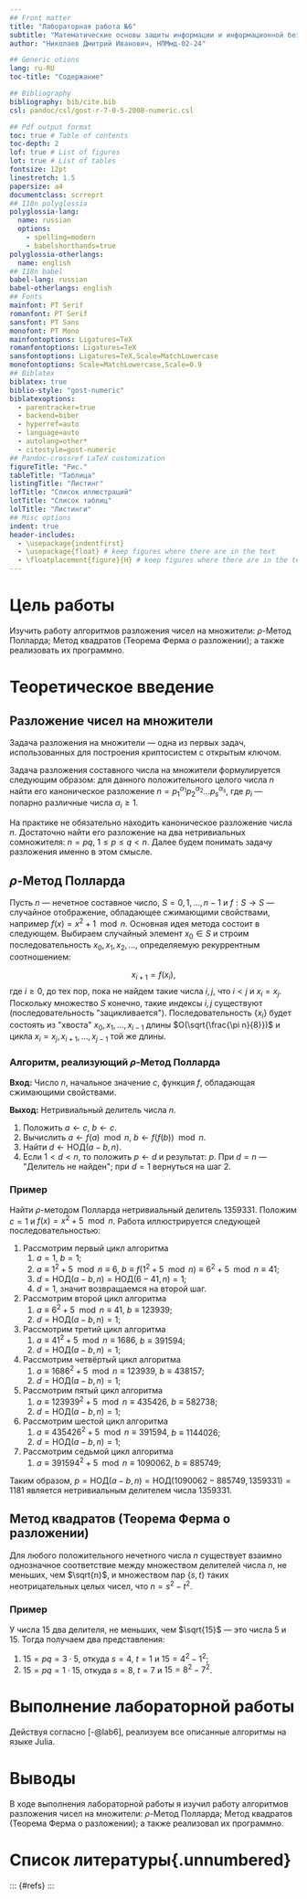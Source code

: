 ```yaml
---
## Front matter
title: "Лабораторная работа №6"
subtitle: "Математические основы защиты информации и информационной безопасности"
author: "Николаев Дмитрий Иванович, НПМмд-02-24"

## Generic otions
lang: ru-RU
toc-title: "Содержание"

## Bibliography
bibliography: bib/cite.bib
csl: pandoc/csl/gost-r-7-0-5-2008-numeric.csl

## Pdf output format
toc: true # Table of contents
toc-depth: 2
lof: true # List of figures
lot: true # List of tables
fontsize: 12pt
linestretch: 1.5
papersize: a4
documentclass: scrreprt
## I18n polyglossia
polyglossia-lang:
  name: russian
  options:
	- spelling=modern
	- babelshorthands=true
polyglossia-otherlangs:
  name: english
## I18n babel
babel-lang: russian
babel-otherlangs: english
## Fonts
mainfont: PT Serif
romanfont: PT Serif
sansfont: PT Sans
monofont: PT Mono
mainfontoptions: Ligatures=TeX
romanfontoptions: Ligatures=TeX
sansfontoptions: Ligatures=TeX,Scale=MatchLowercase
monofontoptions: Scale=MatchLowercase,Scale=0.9
## Biblatex
biblatex: true
biblio-style: "gost-numeric"
biblatexoptions:
  - parentracker=true
  - backend=biber
  - hyperref=auto
  - language=auto
  - autolang=other*
  - citestyle=gost-numeric
## Pandoc-crossref LaTeX customization
figureTitle: "Рис."
tableTitle: "Таблица"
listingTitle: "Листинг"
lofTitle: "Список иллюстраций"
lotTitle: "Список таблиц"
lolTitle: "Листинги"
## Misc options
indent: true
header-includes:
  - \usepackage{indentfirst}
  - \usepackage{float} # keep figures where there are in the text
  - \floatplacement{figure}{H} # keep figures where there are in the text
---
```


# Цель работы

Изучить работу алгоритмов разложения чисел на множители: $\rho$-Метод Полларда; Метод квадратов (Теорема Ферма о разложении); а также реализовать их программно.

# Теоретическое введение

## Разложение чисел на множители

Задача разложения на множители — одна из первых задач, использованных для построения криптосистем с открытым ключом.

Задача разложения составного числа на множители формулируется следующим образом: для данного положительного целого числа $n$ найти его каноническое разложение $n = p_1^{\alpha_1} p_2^{\alpha_2} \dots p_s^{\alpha_s}$, где $p_i$ — попарно различные числа $\alpha_i \geq 1$.

На практике не обязательно находить каноническое разложение числа $n$. Достаточно найти его разложение на два нетривиальных сомножителя: $n = pq$, $1 \leq p \leq q < n$. Далее будем понимать задачу разложения именно в этом смысле.

## $\rho$-Метод Полларда

Пусть $n$ — нечетное составное число, $S = {0, 1, \dots, n - 1}$ и $f: S \to S$ — случайное отображение, обладающее сжимающими свойствами, например $f(x) = x^2 + 1 \mod n$. Основная идея метода состоит в следующем. Выбираем случайный элемент $x_0 \in S$ и строим последовательность $x_0, x_1, x_2, ...$, определяемую рекуррентным соотношением:

$$
x_{i+1} = f(x_i),
$$
где $i \geq 0$, до тех пор, пока не найдем такие числа $i, j$, что $i < j$ и $x_i = x_j$. Поскольку множество $S$ конечно, такие индексы $i, j$ существуют (последовательность "зацикливается"). Последовательность $\{x_i\}$ будет состоять из "хвоста" $x_0, x_1, ..., x_{i-1}$ длины $O(\sqrt{\frac{\pi n}{8}})$ и цикла $x_i = x_j, x_{i+1}, ..., x_{j-1}$ той же длины.

### Алгоритм, реализующий $\rho$-Метод Полларда

**Вход:** Число $n$, начальное значение $c$, функция $f$, обладающая сжимающими свойствами.

**Выход:** Нетривиальный делитель числа $n$.

1. Положить $a \gets c$, $b \gets c$.
2. Вычислить $a \gets f(a) \mod n$, $b \gets f(f(b)) \mod n$.
3. Найти $d \gets \text{НОД}(a - b, n)$.
4. Если $1 < d < n$, то положить $p \gets d$ и результат: $p$. При $d = n$ — "Делитель не найден"; при $d = 1$ вернуться на шаг 2.

### Пример

Найти $\rho$-методом Полларда нетривиальный делитель $1359331$. Положим $c = 1$ и $f(x) = x^2 + 5 \mod n$. Работа иллюстрируется следующей последовательностью:

1. Рассмотрим первый цикл алгоритма
    1. $a = 1$, $b = 1$;
    2. $a \equiv 1^2 + 5 \mod n \equiv 6$, $b \equiv f(1^2 + 5 \mod n) \equiv 6^2 + 5 \mod n \equiv 41$;
    3. $d = \text{НОД}(a - b, n) = \text{НОД}(6 - 41, n) = 1$;
    4. $d = 1$, значит возвращаемся на второй шаг.
2. Рассмотрим второй цикл алгоритма
    1. $a \equiv 6^2 + 5 \mod n \equiv 41$, $b \equiv 123939$;
    2. $d = \text{НОД}(a - b, n) = 1$;
3. Рассмотрим третий цикл алгоритма
    1. $a \equiv 41^2 + 5 \mod n \equiv 1686$, $b \equiv 391594$;
    2. $d = \text{НОД}(a - b, n) = 1$;
4. Рассмотрим четвёртый цикл алгоритма
    1. $a \equiv 1686^2 + 5 \mod n \equiv 123939$, $b \equiv 438157$;
    2. $d = \text{НОД}(a - b, n) = 1$;
5. Рассмотрим пятый цикл алгоритма
    1. $a \equiv 123939^2 + 5 \mod n \equiv 435426$, $b \equiv 582738$;
    2. $d = \text{НОД}(a - b, n) = 1$;
6. Рассмотрим шестой цикл алгоритма
    1. $a \equiv 435426^2 + 5 \mod n \equiv 391594$, $b \equiv 1144026$;
    2. $d = \text{НОД}(a - b, n) = 1$;
7. Рассмотрим седьмой цикл алгоритма
    1. $a \equiv 391594^2 + 5 \mod n \equiv 1090062$, $b \equiv 885749$;

Таким образом, $p = \text{НОД}(a - b, n) = \text{НОД}(1090062 - 885749, 1359331) = 1181$ является нетривиальным делителем числа $1359331$.

## Метод квадратов (Теорема Ферма о разложении)

Для любого положительного нечетного числа $n$ существует взаимно однозначное соответствие между множеством делителей числа $n$, не меньших, чем $\sqrt{n}$, и множеством пар $\{s, t\}$ таких неотрицательных целых чисел, что $n = s^2 - t^2$.

### Пример

У числа $15$ два делителя, не меньших, чем $\sqrt{15}$ — это числа $5$ и $15$. Тогда получаем два представления:

1. $15 = pq = 3 \cdot 5$, откуда $s = 4$, $t = 1$ и $15 = 4^2 - 1^2$;
2. $15 = pq = 1 \cdot 15$, откуда $s = 8$, $t = 7$ и $15 = 8^2 - 7^2$.

# Выполнение лабораторной работы

Действуя согласно [-@lab6], реализуем все описанные алгоритмы на языке Julia.

# Выводы

В ходе выполнения лабораторной работы я изучил работу алгоритмов разложения чисел на множители: $\rho$-Метод Полларда; Метод квадратов (Теорема Ферма о разложении); а также реализовал их программно.

# Список литературы{.unnumbered}

::: {#refs}
:::
